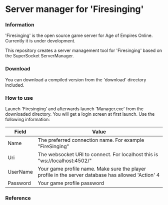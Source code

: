 # Server manager for 'Firesinging'

### Information

'Firesinging' is the open source game server for Age of Empires Online. Currently it is under development. 

This repository creates a server management tool for 'Firesinging' based on the SuperSocket ServerManager. 

### Download

You can download a compiled version from the 'download' directory included.

### How to use

Launch 'Firesinging' and afterwards launch 'Manager.exe' from the downloaded directory. You will get a login screen at first launch. Use the following information:

| Field        | Value           | 
| ------------- | ------------- |
| Name     | The preferred connection name. For example "FireSinging" |
| Uri     | The websocket URI to connect. For localhost this is "ws://localhost:4502/" |
| UserName     | Your game profile name. Make sure the player profile in the server database has allowed 'Action' 4 |
| Password     | Your game profile password |

### Reference





